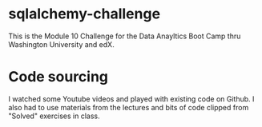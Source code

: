 # sqlalchemy-challenge
  This is the Module 10 Challenge for the Data Anayltics Boot Camp thru Washington University and edX. 

# Code sourcing

I watched some Youtube videos and played with existing code on Github. I also had to use materials from the lectures and bits of code clipped from "Solved" exercises in class. 

